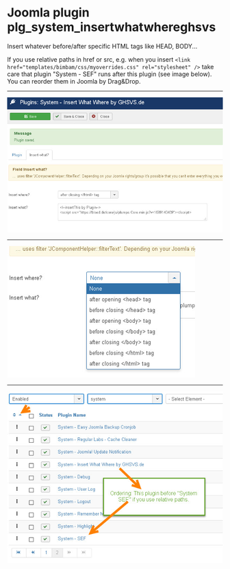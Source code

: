 # Joomla plugin plg_system_insertwhatwhereghsvs
 
Insert whatever before/after specific HTML tags like HEAD, BODY...

If you use relative paths in href or src, e.g. when you insert `<link href="templates/bimbam/css/myoverrides.css" rel="stylesheet" />` take care that plugin "System - SEF" runs after this plugin (see image below). You can reorder them in Joomla by Drag&Drop.

-----

![alt ""](https://github.com/GHSVS-de/plg_system_insertwhatwhereghsvs/blob/master/15-09-_2020_18-29-39.jpg?raw=true)

-----

![alt ""](https://github.com/GHSVS-de/plg_system_insertwhatwhereghsvs/blob/master/16-09-_2020_11-59-13.jpg?raw=true)

-----

![alt ""](https://github.com/GHSVS-de/plg_system_insertwhatwhereghsvs/blob/master/16-09-_2020_12-19-37.jpg?raw=true)
